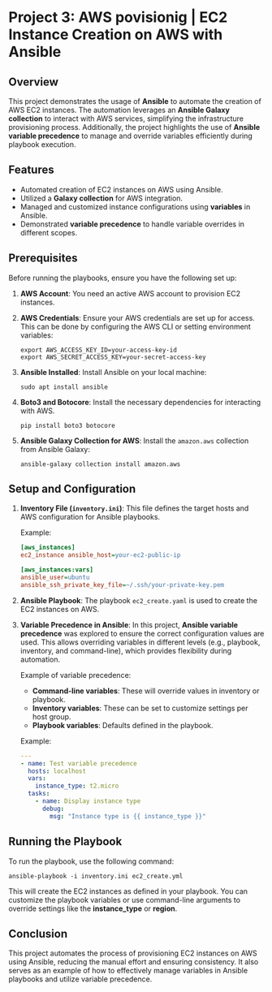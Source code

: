 # Project 3: AWS povisionig | EC2 Instance Creation on AWS with Ansible

## Overview

This project demonstrates the usage of **Ansible** to automate the creation of AWS EC2 instances. The automation leverages an **Ansible Galaxy collection** to interact with AWS services, simplifying the infrastructure provisioning process. Additionally, the project highlights the use of **Ansible variable precedence** to manage and override variables efficiently during playbook execution.

## Features

- Automated creation of EC2 instances on AWS using Ansible.
- Utilized a **Galaxy collection** for AWS integration.
- Managed and customized instance configurations using **variables** in Ansible.
- Demonstrated **variable precedence** to handle variable overrides in different scopes.

## Prerequisites

Before running the playbooks, ensure you have the following set up:

1. **AWS Account**: You need an active AWS account to provision EC2 instances.
2. **AWS Credentials**: Ensure your AWS credentials are set up for access. This can be done by configuring the AWS CLI or setting environment variables:
   ```
   export AWS_ACCESS_KEY_ID=your-access-key-id
   export AWS_SECRET_ACCESS_KEY=your-secret-access-key
   ```
3. **Ansible Installed**: Install Ansible on your local machine:
   ```
   sudo apt install ansible
   ```

4. **Boto3 and Botocore**: Install the necessary dependencies for interacting with AWS.
   ```
   pip install boto3 botocore
   ```

5. **Ansible Galaxy Collection for AWS**: Install the `amazon.aws` collection from Ansible Galaxy:
   ```
   ansible-galaxy collection install amazon.aws
   ```

## Setup and Configuration

1. **Inventory File (`inventory.ini`)**: This file defines the target hosts and AWS configuration for Ansible playbooks.

   Example:
   ```ini
   [aws_instances]
   ec2_instance ansible_host=your-ec2-public-ip

   [aws_instances:vars]
   ansible_user=ubuntu
   ansible_ssh_private_key_file=~/.ssh/your-private-key.pem
   ```

2. **Ansible Playbook**: The playbook `ec2_create.yaml` is used to create the EC2 instances on AWS.


3. **Variable Precedence in Ansible**: In this project, **Ansible variable precedence** was explored to ensure the correct configuration values are used. This allows overriding variables in different levels (e.g., playbook, inventory, and command-line), which provides flexibility during automation.

   Example of variable precedence:
   - **Command-line variables**: These will override values in inventory or playbook.
   - **Inventory variables**: These can be set to customize settings per host group.
   - **Playbook variables**: Defaults defined in the playbook.

   Example:
   ```yaml
   ---
   - name: Test variable precedence
     hosts: localhost
     vars:
       instance_type: t2.micro
     tasks:
       - name: Display instance type
         debug:
           msg: "Instance type is {{ instance_type }}"
   ```

## Running the Playbook

To run the playbook, use the following command:

```
ansible-playbook -i inventory.ini ec2_create.yml
```

This will create the EC2 instances as defined in your playbook. You can customize the playbook variables or use command-line arguments to override settings like the **instance_type** or **region**.

## Conclusion

This project automates the process of provisioning EC2 instances on AWS using Ansible, reducing the manual effort and ensuring consistency. It also serves as an example of how to effectively manage variables in Ansible playbooks and utilize variable precedence.
